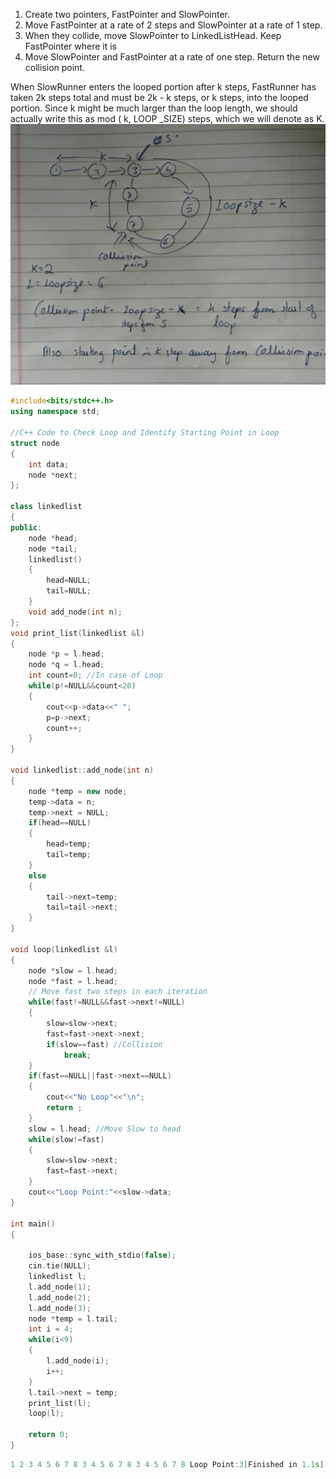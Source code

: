 1. Create two pointers, FastPointer and SlowPointer. 
2. Move FastPointer at a rate of 2 steps and SlowPointer at a rate of 1 step. 
3. When they collide, move SlowPointer to LinkedListHead. Keep FastPointer where it is
4. Move SlowPointer and FastPointer at a rate of one step. Return the new collision point.

When SlowRunner enters the looped portion after k steps, FastRunner has taken 2k steps total and must be 2k - k steps, or k steps, into the looped portion. Since k might be much larger than the loop length, we should actually write this as mod ( k, LOOP _SIZE) steps, which we will denote as K.
![](IMG_20190720_171422.jpg)


```c++
#include<bits/stdc++.h>
using namespace std;

//C++ Code to Check Loop and Identify Starting Point in Loop
struct node
{
	int data;
	node *next;
};

class linkedlist
{
public:
	node *head;
	node *tail;
	linkedlist()
	{
		head=NULL;
		tail=NULL;
	}
	void add_node(int n);
};
void print_list(linkedlist &l)
{
	node *p = l.head;
	node *q = l.head;
	int count=0; //In case of Loop
	while(p!=NULL&&count<20)
	{
        cout<<p->data<<" ";	
		p=p->next;
		count++;
	}
}

void linkedlist::add_node(int n)
{
 	node *temp = new node;
 	temp->data = n;
 	temp->next = NULL;
 	if(head==NULL)
 	{
 		head=temp;
 		tail=temp;
 	}
 	else
 	{
 		tail->next=temp;
 		tail=tail->next;
 	}
}

void loop(linkedlist &l)
{
	node *slow = l.head;
	node *fast = l.head;
    // Move fast two steps in each iteration
	while(fast!=NULL&&fast->next!=NULL)
	{
		slow=slow->next;
		fast=fast->next->next;
		if(slow==fast) //Collision
			break;
	}
	if(fast==NULL||fast->next==NULL)
	{
		cout<<"No Loop"<<"\n";
		return ;
	}
	slow = l.head; //Move Slow to head
	while(slow!=fast)
	{
		slow=slow->next;
		fast=fast->next;
	}
	cout<<"Loop Point:"<<slow->data;
}

int main()
{

    ios_base::sync_with_stdio(false);
    cin.tie(NULL);
    linkedlist l;
    l.add_node(1);
    l.add_node(2);
    l.add_node(3);
    node *temp = l.tail;
    int i = 4;
    while(i<9)
    {
    	l.add_node(i);
    	i++;
    }
    l.tail->next = temp;
    print_list(l);
    loop(l);

    return 0;
}
```

```c++
1 2 3 4 5 6 7 8 3 4 5 6 7 8 3 4 5 6 7 8 Loop Point:3[Finished in 1.1s]
```


